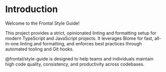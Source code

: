 # Introduction

Welcome to the Frontal Style Guide!

This project provides a strict, opinionated linting and formatting setup for modern TypeScript and JavaScript projects. It leverages Biome for fast, all-in-one linting and formatting, and enforces best practices through automated tooling and Git hooks.

@frontal/style-guide is designed to help teams and individuals maintain high code quality, consistency, and productivity across codebases.
